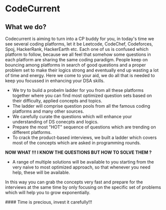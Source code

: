 # CodeCurrent
## What we do?
Codecurrent is aiming to turn into a CP buddy for you, in today's time we see several coding platforms, let it be Leetcode, CodeChef, Codeforces, Spoj, HackerRank, HackerEarth etc. Each one of us is confused which platform to follow, because we all feel that somehow some questions in each platform are sharing the same coding paradigm. People keep on bouncing among platforms in search of good questions and a proper problem set to make their logics strong and eventually end up wasting a lot of time and energy. Here we come to your aid, we do all that is needed to keep you focussed in enhancing your DSA skills.

- We try to build a probelm ladder for you from all these platforms together where you can find most optimized question sets based on their difficulty, applied concepts and topics.
- The ladder will comprise question pools from all the famous coding platforms and many other sources.
- We carefully curate the questions which will enhance your understanding of DS conecpts and logics. 
- Prepare the most "HOT" sequence of questions which are trending on different platforms. 
- To crack the product-based interviews, we built a ladder which covers most of the concepts which are asked in programming rounds.

<strong> NOW WHAT !!! I KNOW THE QUESTIONS BUT HOW TO SOLVE THEM ? </strong>
- A range of multiple solutions will be available to you starting from the very naive to most optimized approach, so that whenever you need help, these will be available.

<p> In this way you can grab the concepts very fast and prepare for the interviews at the same time by only focusing on the specific set of problems which will help you to grow exponentially. </p>
#### Time is precious, invest it carefully!!!
